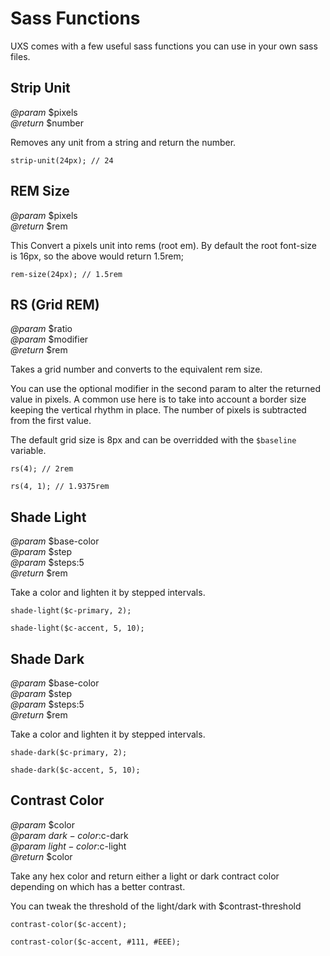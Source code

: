 # Sass Functions

UXS comes with a few useful sass functions you can use in your own sass files.

## Strip Unit

_@param_ $pixels<br>
_@return_ $number

Removes any unit from a string and return the number.

```
strip-unit(24px); // 24
```

## REM Size

_@param_ $pixels<br>
_@return_ $rem

This Convert a pixels unit into rems (root em). By default the root font-size is 16px, so the above would return 1.5rem;

```
rem-size(24px); // 1.5rem
```

## RS (Grid REM)

_@param_ $ratio<br>
_@param_ $modifier<br>
_@return_ $rem

Takes a grid number and converts to the equivalent rem size.

You can use the optional modifier in the second param to alter the returned value in pixels. A common use here is to take into account a border size keeping the vertical rhythm in place. The number of pixels is subtracted from the first value.

The default grid size is 8px and can be overridded with the `$baseline` variable.

```
rs(4); // 2rem

rs(4, 1); // 1.9375rem
```

## Shade Light

_@param_ $base-color<br>
_@param_ $step<br>
_@param_ $steps:5<br>
_@return_ $rem

Take a color and lighten it by stepped intervals.

```
shade-light($c-primary, 2);

shade-light($c-accent, 5, 10);
```

## Shade Dark

_@param_ $base-color<br>
_@param_ $step<br>
_@param_ $steps:5<br>
_@return_ $rem

Take a color and lighten it by stepped intervals.

```
shade-dark($c-primary, 2);

shade-dark($c-accent, 5, 10);
```

## Contrast Color

_@param_ $color<br>
_@param_ $dark-color:$c-dark<br>
_@param_ $light-color:$c-light<br>
_@return_ $color

Take any hex color and return either a light or dark contract color depending on which has a better contrast.

You can tweak the threshold of the light/dark with $contrast-threshold

```
contrast-color($c-accent);

contrast-color($c-accent, #111, #EEE);
```
